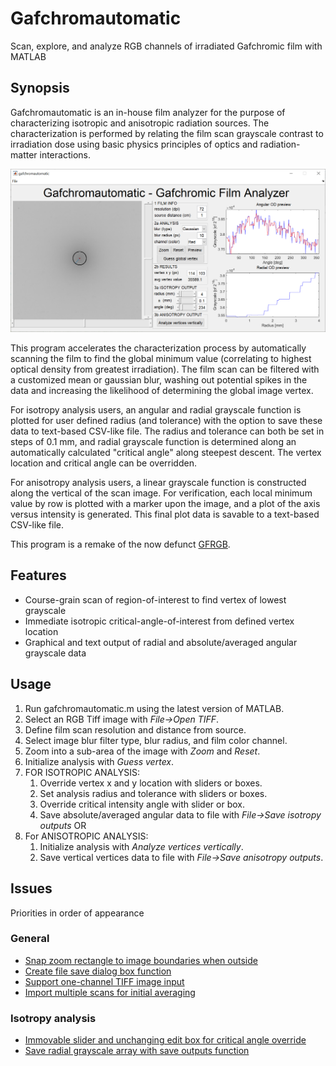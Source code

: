 # Gafchromautomatic
Scan, explore, and analyze RGB channels of irradiated Gafchromic film with MATLAB

## Synopsis
Gafchromautomatic is an in-house film analyzer for the purpose of characterizing isotropic and anisotropic radiation sources. The characterization is performed by relating the film scan grayscale contrast to irradiation dose using basic physics principles of optics and radiation-matter interactions.

![Screenshot of Gafchromautomatic in action](Screenshot_Gafchromautomatic.png)

This program accelerates the characterization process by automatically scanning the film to find the global minimum value (correlating to highest optical density from greatest irradiation). The film scan can be filtered with a customized mean or gaussian blur, washing out potential spikes in the data and increasing the likelihood of determining the global image vertex.

For isotropy analysis users, an angular and radial grayscale function is plotted for user defined radius (and tolerance) with the option to save these data to text-based CSV-like file. The radius and tolerance can both be set in steps of 0.1 mm, and radial grayscale function is determined along an automatically calculated "critical angle" along steepest descent. The vertex location and critical angle can be overridden.

For anisotropy analysis users, a linear grayscale function is constructed along the vertical of the scan image. For verification, each local minimum value by row is plotted with a marker upon the image, and a plot of the axis versus intensity is generated. This final plot data is savable to a text-based CSV-like file.

This program is a remake of the now defunct [GFRGB](https://github.com/WPIRadiationPhysics/GFRGB).

## Features
- Course-grain scan of region-of-interest to find vertex of lowest grayscale
- Immediate isotropic critical-angle-of-interest from defined vertex location
- Graphical and text output of radial and absolute/averaged angular grayscale data

## Usage
1. Run gafchromautomatic.m using the latest version of MATLAB.
2. Select an RGB Tiff image with *File->Open TIFF*.
3. Define film scan resolution and distance from source.
4. Select image blur filter type, blur radius, and film color channel.
5. Zoom into a sub-area of the image with *Zoom* and *Reset*.
6. Initialize analysis with *Guess vertex*.
7. FOR ISOTROPIC ANALYSIS:
    1. Override vertex x and y location with sliders or boxes.
    2. Set analysis radius and tolerance with sliders or boxes.
    3. Override critical intensity angle with slider or box.
    4. Save absolute/averaged angular data to file with *File->Save isotropy outputs*
OR
7. For ANISOTROPIC ANALYSIS:
    1. Initialize analysis with *Analyze vertices vertically*.
    2. Save vertical vertices data to file with *File->Save anisotropy outputs*.

## Issues
Priorities in order of appearance

### General
- [Snap zoom rectangle to image boundaries when outside](https://github.com/WPIRadiationPhysics/Gafchromautomatic/issues/8)
- [Create file save dialog box function](https://github.com/WPIRadiationPhysics/Gafchromautomatic/issues/5)
- [Support one-channel TIFF image input](https://github.com/WPIRadiationPhysics/Gafchromautomatic/issues/1)
- [Import multiple scans for initial averaging](https://github.com/WPIRadiationPhysics/Gafchromautomatic/issues/2)

### Isotropy analysis
- [Immovable slider and unchanging edit box for critical angle override](https://github.com/WPIRadiationPhysics/Gafchromautomatic/issues/3)
- [Save radial grayscale array with save outputs function](https://github.com/WPIRadiationPhysics/Gafchromautomatic/issues/6)